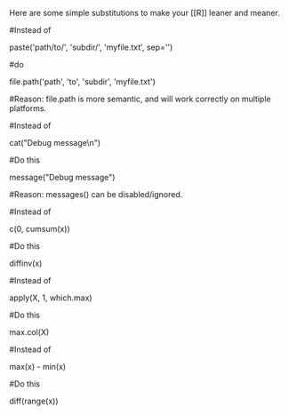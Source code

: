 Here are some simple substitutions to make your [[R]] leaner and meaner.

#Instead of

paste('path/to/', 'subdir/', 'myfile.txt', sep='')



#do

file.path('path', 'to', 'subdir', 'myfile.txt')



#Reason: file.path is more semantic, and will work correctly on multiple platforms.



#Instead of 

cat("Debug message\n")



#Do this 

message("Debug message")



#Reason: messages() can be disabled/ignored.

#Instead of

c(0, cumsum(x))



#Do this

diffinv(x)

#Instead of

apply(X, 1, which.max)



#Do this

max.col(X)

#Instead of

max(x) - min(x)



#Do this

diff(range(x))

